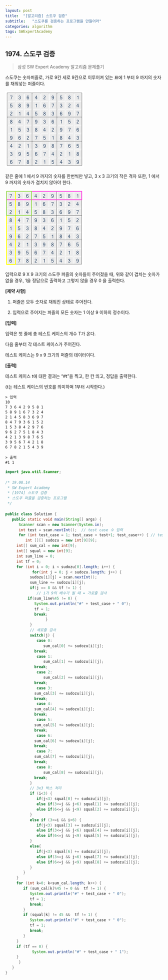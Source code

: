 ```yaml
---
layout: post
title:  "[알고리즘] 스도쿠 검증"
subtitle:   "스도쿠를 검증하는 프로그램을 만들어라"
categories: algorithm
tags: SWExpertAcademy
---
```


## 1974. 스도쿠 검증

> 삼성 SW Expert Academy 알고리즘 문제풀기

스도쿠는 숫자퍼즐로, 가로 9칸 세로 9칸으로 이루어져 있는 표에 1 부터 9 까지의 숫자를 채워넣는 퍼즐이다.

![img](../assets/img/algo/1974(1).png)

같은 줄에 1 에서 9 까지의 숫자를 한번씩만 넣고, 3 x 3 크기의 작은 격자 또한, 1 에서 9 까지의 숫자가 겹치지 않아야 한다.

![img](../assets/img/algo/1974(2).png)
 
입력으로 9 X 9 크기의 스도쿠 퍼즐의 숫자들이 주어졌을 때, 위와 같이 겹치는 숫자가 없을 경우, 1을 정답으로 출력하고 그렇지 않을 경우 0 을 출력한다.

**[제약 사항]**

1. 퍼즐은 모두 숫자로 채워진 상태로 주어진다.

2. 입력으로 주어지는 퍼즐의 모든 숫자는 1 이상 9 이하의 정수이다.


**[입력]**

입력은 첫 줄에 총 테스트 케이스의 개수 T가 온다.

다음 줄부터 각 테스트 케이스가 주어진다.

테스트 케이스는 9 x 9 크기의 퍼즐의 데이터이다.


**[출력]**

테스트 케이스 t에 대한 결과는 “#t”을 찍고, 한 칸 띄고, 정답을 출력한다.

(t는 테스트 케이스의 번호를 의미하며 1부터 시작한다.)

```
> 입력
10
7 3 6 4 2 9 5 8 1
5 8 9 1 6 7 3 2 4
2 1 4 5 8 3 6 9 7
8 4 7 9 3 6 1 5 2
1 5 3 8 4 2 9 7 6
9 6 2 7 5 1 8 4 3
4 2 1 3 9 8 7 6 5
3 9 5 6 7 4 2 1 8
6 7 8 2 1 5 4 3 9

> 출력
#1 1
```

```java
import java.util.Scanner;

/* 19.08.14
 * SW Expert Academy
 * [1974] 스도쿠 검증
 * 스도쿠 퍼즐을 검증하는 프로그램
 */

public class Solution {
   public static void main(String[] args) {
      Scanner scan = new Scanner(System.in);
      int test = scan.nextInt();  // test case 수 입력
      for (int test_case = 1; test_case < test+1; test_case++) { // test case 만큼 Loop
         int [][] sudozu = new int[9][9];
	 int[] sum_cal = new int[9];
	 int[] squal = new int[9];
	 int sum_line = 0;
	 int tf = 0;
	 for (int i = 0; i < sudozu[0].length; i++) {
            for(int j = 0; j < sudozu.length; j++) {
	       sudozu[i][j] = scan.nextInt();
	       sum_line += sudozu[i][j];
	       if(j == 8 && tf != 1) {
	          // i가 9의 배수가 될 때 = 가로줄 검사
		  if(sum_line%45 != 0) {
		     System.out.println("#" + test_case + " 0");
		     tf = 1;
		     break;
                  }
	       }
	       // 세로줄 검사
	       switch(j) {
	          case 0:
	             sum_cal[0] += sudozu[i][j];
		     break;
	          case 1:
   	             sum_cal[1] += sudozu[i][j];
   		     break;
	          case 2:
	             sum_cal[2] += sudozu[i][j];
		     break;
	          case 3:
		     sum_cal[3] += sudozu[i][j];
		     break;
	          case 4:
		     sum_cal[4] += sudozu[i][j];
		     break;
	          case 5:
		     sum_cal[5] += sudozu[i][j];
		     break;
	          case 6:
		     sum_cal[6] += sudozu[i][j];
		     break;
	          case 7:
		     sum_cal[7] += sudozu[i][j];
		     break;
	          case 8:
	             sum_cal[8] += sudozu[i][j];
		     break;
	       }
	       // 3x3 박스 처리
	       if (i<3) {
	          if(j<3) squal[0] += sudozu[i][j];
	          else if(3<=j && j<6) squal[1] += sudozu[i][j];
	          else if(6<=j && j<9) squal[2] += sudozu[i][j];
	       }
	       else if (3<=i && i<6) {
	          if(j<3) squal[3] += sudozu[i][j];
	          else if(3<=j && j<6) squal[4] += sudozu[i][j];
	          else if(6<=j && j<9) squal[5] += sudozu[i][j];
	       }
	       else{
	          if(j<3) squal[6] += sudozu[i][j];
	          else if(3<=j && j<6) squal[7] += sudozu[i][j];
	          else if(6<=j && j<9) squal[8] += sudozu[i][j];
	       }
	    }
	 }
	 for (int k=0; k<sum_cal.length; k++) {
	    if (sum_cal[k]%45 != 0 &&  tf != 1) {
	       System.out.println("#" + test_case + " 0");
	       tf = 1;
	       break;
	    }
	    if (squal[k] != 45 &&  tf != 1) {
	       System.out.println("#" + test_case + " 0");
	       tf = 1;
	       break;
	    }
	 }
	 if (tf == 0) {
            System.out.println("#" + test_case + " 1");
	 }
      }
   }
}
```
